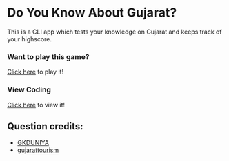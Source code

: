 # Do You Know About Gujarat?

This is a CLI app which tests your knowledge on Gujarat and keeps track of your highscore.

### Want to play this game?
[Click here](https://replit.com/@HirenGamitDcs22/Do-You-Know-About-Gujarat?embed=1&output=1) to play it!
### View Coding
[Click here](https://replit.com/@HirenGamitDcs22/Do-You-Know-About-Gujarat#index.js) to view it! 
## Question credits:
 * [GKDUNIYA](https://www.gkduniya.com/gujarat-state-quiz)
 * [gujarattourism](https://www.gujarattourism.com/central-zone/narmada/sardar-sarovar.html)
